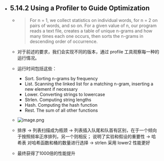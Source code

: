 - ## 5.14.2 Using a Profiler to Guide Optimization  
	-  
	  > For n = 1, we collect statistics on individual words, for n = 2 on pairs of words, and so on. For a given value of n, our program reads a text file, creates a table of unique n-grams and how many times each one occurs, then sorts the n-grams in descending order of occurrence.  

	- 对于前述的要求，我们会实现不同的版本，通过 profile 工具观察每一种的运行情况。  
	- 运行时间包括这些：  
		- Sort. Sorting n-grams by frequency  
		- List. Scanning the linked list for a matching n-gram, inserting a new element if necessary  
		- Lower. Converting strings to lowercase  
		- Strlen. Computing string lengths  
		- Hash. Computing the hash function  
		- Rest. The sum of all other functions  
	- ![image.png](../assets/image_1678203182741_0.png)  
	- 排序 -> 列表扫描成为瓶颈 -> 列表插入队尾和队首有区别，在于一个倾向于按照频率正序排列，另一个则相反； 说明了实验和假设的重要性 -> 哈希表 对哈希函数和桶的数量进行选择 -> strlen 采用 lower2 性能更好  
	- 最终获得了1000倍的性能提升